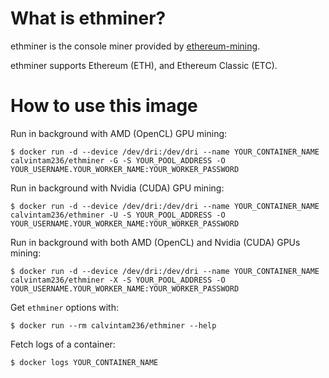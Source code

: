 # What is ethminer?

ethminer is the console miner provided by [ethereum-mining](https://github.com/ethereum-mining/ethminer).

ethminer supports Ethereum (ETH), and Ethereum Classic (ETC).

# How to use this image

Run in background with AMD (OpenCL) GPU mining:

```console
$ docker run -d --device /dev/dri:/dev/dri --name YOUR_CONTAINER_NAME calvintam236/ethminer -G -S YOUR_POOL_ADDRESS -O YOUR_USERNAME.YOUR_WORKER_NAME:YOUR_WORKER_PASSWORD
```

Run in background with Nvidia (CUDA) GPU mining:

```console
$ docker run -d --device /dev/dri:/dev/dri --name YOUR_CONTAINER_NAME calvintam236/ethminer -U -S YOUR_POOL_ADDRESS -O YOUR_USERNAME.YOUR_WORKER_NAME:YOUR_WORKER_PASSWORD
```

Run in background with both AMD (OpenCL) and Nvidia (CUDA) GPUs mining:

```console
$ docker run -d --device /dev/dri:/dev/dri --name YOUR_CONTAINER_NAME calvintam236/ethminer -X -S YOUR_POOL_ADDRESS -O YOUR_USERNAME.YOUR_WORKER_NAME:YOUR_WORKER_PASSWORD
```

Get `ethminer` options with:

```console
$ docker run --rm calvintam236/ethminer --help
```

Fetch logs of a container:

```console
$ docker logs YOUR_CONTAINER_NAME
```
